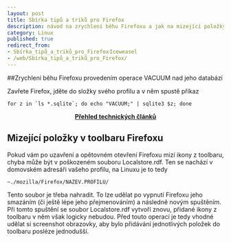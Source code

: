 ```yaml
---
layout: post
title: Sbírka tipů a triků pro Firefox
description: návod na zrychlení běhu Firefoxu a jak na mizející položky ve Firefox toolbaru.
category: Linux
published: true
redirect_from:
- Sbírka_tipů_a_triků_pro_Firefox⁄Iceweasel
- /web/Sbírka_tipů_a_triků_pro_Firefox/
---
```


##Zrychlení běhu Firefoxu provedením operace VACUUM nad jeho databází

Zavřete Firefox, jděte do složky svého profilu a v něm spustě příkaz
```
for z in `ls *.sqlite`; do echo "VACUUM;" | sqlite3 $z; done
```

<center><b><a href="../">Přehled technických článků</a></b></center>

## Mizející položky v toolbaru Firefoxu

Pokud vám po uzavření a opětovném otevření Firefoxu mizí ikony z toolbaru, chyba může být v poškozeném souboru Localstore.rdf. Ten se nachází v domovském adresáři vašeho profilu, na Linuxu je to tedy

```
~./mozilla/Firefox/NAZEV.PROFILU/
```

Tento soubor je třeba nahradit. To lze udělat po vypnutí Firefoxu jeho smazáním (či ještě lépe jeho přejmenováním) a následně novým spuštěním. Při tomto spuštění se soubor Localstore.rdf vytvoří znovu, přidané ikony z toolbaru v něm však logicky nebudou. Před touto operací je tedy vhodné udělat si screenshot obrazovky, aby bylo přidávání jednotlivých položek do toolbaru posléze jednodušší.
